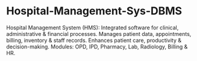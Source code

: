# Hospital-Management-Sys-DBMS
Hospital Management System (HMS): Integrated software for clinical, administrative &amp; financial processes. Manages patient data, appointments, billing, inventory &amp; staff records. Enhances patient care, productivity &amp; decision-making. Modules: OPD, IPD, Pharmacy, Lab, Radiology, Billing &amp; HR.
